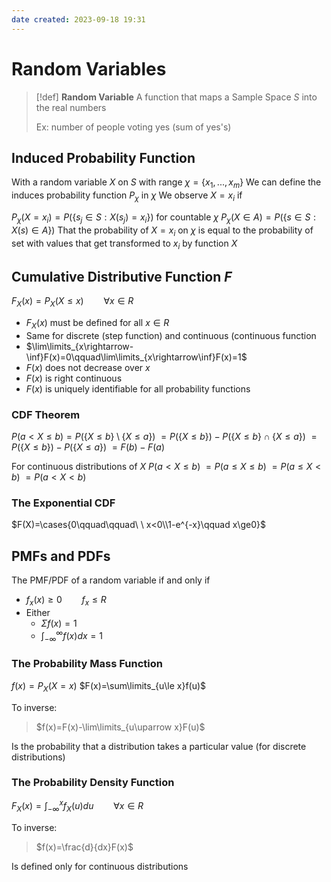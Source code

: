 ```yaml
---
date created: 2023-09-18 19:31
---
```


# Random Variables

> [!def]
> **Random Variable**
> A function that maps a Sample Space $S$ into the real numbers
>
> Ex: number of people voting yes (sum of yes's)

## Induced Probability Function

With a random variable $X$ on $S$ with range $\chi=\{x_1,...,x_m\}$
We can define the induces probability function $P_\chi$ in $\chi$
We observe $X=x_i$ if

$P_\chi(X=x_i)=P(\{s_j\in S:X(s_j)=x_i\})$ for countable $\chi$
$P_\chi(X\in A)=P(\{s\in S: X(s)\in A\})$
That the probability of $X=x_i$ on $\chi$ is equal to the probability of set with values that get transformed to $x_i$ by function $X$

## Cumulative Distributive Function $F$

$F_X(x)=P_X(X\le x)\qquad\forall x\in R$

- $F_X(x)$ must be defined for all $x\in R$
- Same for discrete (step function) and continuous (continuous function
- $\lim\limits_{x\rightarrow-\inf}F(x)=0\qquad\lim\limits_{x\rightarrow\inf}F(x)=1$
- $F(x)$ does not decrease over $x$
- $F(x)$ is right continuous
- $F(x)$ is uniquely identifiable for all probability functions

### CDF Theorem

$P(a<X\le b)=P(\{X\le b\}\setminus\{X\le a\})$
$=P(\{X\le b\})-P(\{X\le b\}\cap\{X\le a\})$
$=P(\{X\le b\})-P(\{X\le a\})$
$=F(b)-F(a)$

For continuous distributions of $X$
$P(a<X\le b)$
$=P(a\le X\le b)$
$=P(a\le X<b)$
$=P(a<X<b)$

### The Exponential CDF

$F(X)=\cases{0\qquad\qquad\ \ x<0\\1-e^{-x}\qquad x\ge0}$

## PMFs and PDFs

The PMF/PDF of a random variable if and only if

- $f_x(x)\ge0\qquad f_x\le R$
- Either
  - $\Sigma f(x)=1$
  - $\int_{-\infty}^\infty f(x)dx=1$

### The Probability Mass Function

$f(x)=P_X(X=x)$
$F(x)=\sum\limits_{u\le x}f(u)$

To inverse:

> $f(x)=F(x)-\lim\limits_{u\uparrow x}F(u)$

Is the probability that a distribution takes a particular value (for discrete distributions)

### The Probability Density Function

$F_X(x)=\int_{-\infty}^{x}f_X(u)du\qquad\forall x\in R$

To inverse:

> $f(x)=\frac{d}{dx}F(x)$

Is defined only for continuous distributions
